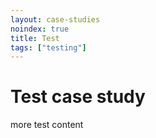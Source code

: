 ```yaml
---
layout: case-studies
noindex: true
title: Test
tags: ["testing"]
---
```


# Test case study

more test content
